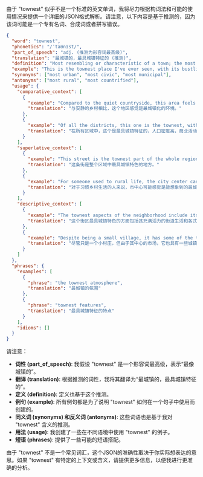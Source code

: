 由于 "townest" 似乎不是一个标准的英文单词，我将尽力根据构词法和可能的使用情况来提供一个详细的JSON格式解析。请注意，以下内容是基于推测的，因为该词可能是一个专有名词、合成词或者拼写错误。

```json
{
  "word": "townest",
  "phonetics": "/ˈtaʊnɪst/",
  "part_of_speech": "adj. (推测为形容词最高级)",
  "translation": "最城镇的，最具城镇特征的 (推测)",
  "definition": "Most resembling or characteristic of a town; the most town-like. (推测)",
  "example": "This is the townest place I've ever seen, with its bustling market and close-knit community. (推测)",
  "synonyms": ["most urban", "most civic", "most municipal"],
  "antonyms": ["most rural", "most countrified"],
  "usage": {
    "comparative_context": [
      {
        "example": "Compared to the quiet countryside, this area feels like the townest environment.",
        "translation": "与安静的乡村相比，这个地区感觉是最城镇化的环境。"
      },
      {
        "example": "Of all the districts, this one is the townest, with its high population density and commercial activity.",
        "translation": "在所有区域中，这个是最具城镇特征的，人口密度高，商业活动频繁。"
      }
    ],
    "superlative_context": [
      {
        "example": "This street is the townest part of the whole region.",
        "translation": "这条街是整个区域中最具城镇特色的地方。"
      },
      {
        "example": "For someone used to rural life, the city center can feel like the townest place imaginable.",
        "translation": "对于习惯乡村生活的人来说，市中心可能感觉是能想象到的最城镇化的地方。"
      }
    ],
    "descriptive_context": [
      {
        "example": "The townest aspects of the neighborhood include its vibrant street life and diverse shops.",
        "translation": "这个街区最具城镇特色的方面包括其充满活力的街道生活和各式各样的商店。"
      },
      {
        "example": "Despite being a small village, it has some of the townest qualities due to its central marketplace.",
        "translation": "尽管只是一个小村庄，但由于其中心的市场，它也具有一些城镇的特点。"
      }
    ]
  },
  "phrases": {
    "examples": [
      {
        "phrase": "the townest atmosphere",
        "translation": "最城镇的氛围"
      },
      {
        "phrase": "townest features",
        "translation": "最具城镇特征的特点"
      }
    ],
    "idioms": []
  }
}
```

请注意：

*   **词性 (part\_of\_speech)**: 我假设 "townest" 是一个形容词最高级，表示“最像城镇的”。
*   **翻译 (translation)**:  根据推测的词性，我将其翻译为“最城镇的，最具城镇特征的”。
*   **定义 (definition)**:  定义也基于这个推测。
*   **例句 (example)**:  所有例句都是为了说明 "townest" 如何在一个句子中使用而创建的。
*   **同义词 (synonyms) 和反义词 (antonyms)**:  这些词语也是基于我对 "townest" 含义的推测。
*    **用法 (usage)**: 我创建了一些在不同语境中使用 "townest" 的例子。
*   **短语 (phrases)**:  提供了一些可能的短语搭配。

由于 "townest" 不是一个常见词汇，这个JSON的准确性取决于你实际想表达的意思。如果 "townest" 有特定的上下文或含义，请提供更多信息，以便我进行更准确的分析。
 
